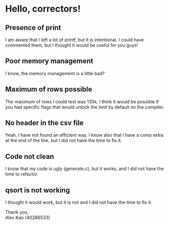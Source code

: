 # Hello, correctors!

## Presence of print

I am aware that I left a lot of printf, but it is intentional. I could have
commented them, but I thought it would be useful for you guys!

## Poor memory management

I know, the memory management is a little bad?

## Maximum of rows possible

The maximum of rows I could test was 130k, I think it would
be possible if you had specific flags that would unlock the limit by default
on the compiler.

## No header in the csv file

Yeah, I have not found an efficient way. I know also that I have a coma extra at
the end of the line, but I did not have the time to fix it.

## Code not clean

I know that my code is ugly (generate.c), but it works, and I did not have the 
time to
refactor.

## qsort is not working
I thought it would work, but it is not and I did not have the time to fix it.

Thank you,  
Alex Kao (40286533)